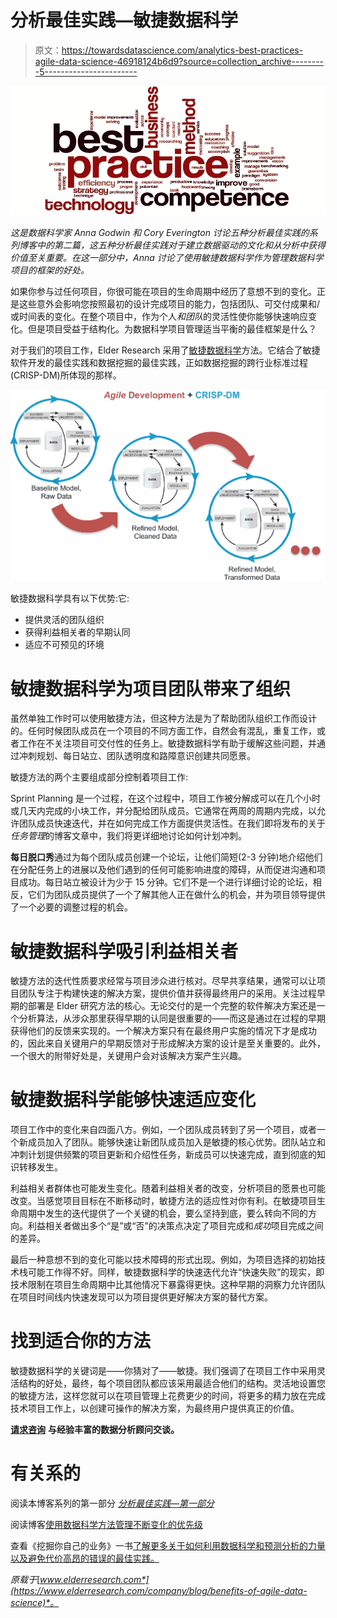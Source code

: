 # 分析最佳实践—敏捷数据科学

> 原文：<https://towardsdatascience.com/analytics-best-practices-agile-data-science-46918124b6d9?source=collection_archive---------5----------------------->

![](img/dcce6eab34a84093f0c347bb2a1a1452.png)

*这是数据科学家 Anna Godwin 和 Cory Everington 讨论五种分析最佳实践的系列博客中的第二篇，这五种分析最佳实践对于建立数据驱动的文化和从分析中获得价值至关重要。在这一部分中，Anna 讨论了使用敏捷数据科学作为管理数据科学项目的框架的好处。*

如果你参与过任何项目，你很可能在项目的生命周期中经历了意想不到的变化。正是这些意外会影响您按照最初的设计完成项目的能力，包括团队、可交付成果和/或时间表的变化。在整个项目中，作为个人*和团队*的灵活性使你能够快速响应变化。但是项目受益于结构化。为数据科学项目管理适当平衡的最佳框架是什么？

对于我们的项目工作，Elder Research 采用了[敏捷数据科学](https://www.elderresearch.com/consulting-services/agile-data-science)方法。它结合了敏捷软件开发的最佳实践和数据挖掘的最佳实践，正如数据挖掘的跨行业标准过程(CRISP-DM)所体现的那样。

![](img/ab967c2880de2dfa52aed5d3548201fa.png)

敏捷数据科学具有以下优势:它:

*   提供灵活的团队组织
*   获得利益相关者的早期认同
*   适应不可预见的环境

# 敏捷数据科学为项目团队带来了组织

虽然单独工作时可以使用敏捷方法，但这种方法是为了帮助团队组织工作而设计的。任何时候团队成员在一个项目的不同方面工作，自然会有混乱，重复工作，或者工作在不关注项目可交付性的任务上。敏捷数据科学有助于缓解这些问题，并通过冲刺规划、每日站立、团队透明度和路障意识创建共同愿景。

敏捷方法的两个主要组成部分控制着项目工作:

Sprint Planning 是一个过程，在这个过程中，项目工作被分解成可以在几个小时或几天内完成的小块工作，并分配给团队成员。它通常在两周的周期内完成，以允许团队成员快速迭代，并在如何完成工作方面提供灵活性。在我们即将发布的关于*任务管理*的博客文章中，我们将更详细地讨论如何计划冲刺。

**每日脱口秀**通过为每个团队成员创建一个论坛，让他们简短(2-3 分钟)地介绍他们在分配任务上的进展以及他们遇到的任何可能影响进度的障碍，从而促进沟通和项目成功。每日站立被设计为少于 15 分钟。它们不是一个进行详细讨论的论坛，相反，它们为团队成员提供了一个了解其他人正在做什么的机会，并为项目领导提供了一个必要的调整过程的机会。

# 敏捷数据科学吸引利益相关者

敏捷方法的迭代性质要求经常与项目涉众进行核对。尽早共享结果，通常可以让项目团队专注于构建快速的解决方案，提供价值并获得最终用户的采用。关注过程早期的部署是 Elder 研究方法的核心。无论交付的是一个完整的软件解决方案还是一个分析算法，从涉众那里获得早期的认同是很重要的——而这是通过在过程的早期获得他们的反馈来实现的。一个解决方案只有在最终用户实施的情况下才是成功的，因此来自关键用户的早期反馈对于形成解决方案的设计是至关重要的。此外，一个很大的附带好处是，关键用户会对该解决方案产生兴趣。

# 敏捷数据科学能够快速适应变化

项目工作中的变化来自四面八方。例如，一个团队成员转到了另一个项目，或者一个新成员加入了团队。能够快速让新团队成员加入是敏捷的核心优势。团队站立和冲刺计划提供频繁的项目更新和介绍性任务，新成员可以快速完成，直到彻底的知识转移发生。

利益相关者群体也可能发生变化。随着利益相关者的改变，分析项目的愿景也可能改变。当感觉项目目标在不断移动时，敏捷方法的适应性对你有利。在敏捷项目生命周期中发生的迭代提供了一个关键的机会，要么坚持到底，要么转向不同的方向。利益相关者做出多个“是”或“否”的决策点决定了项目完成和*成功*项目完成之间的差异。

最后一种意想不到的变化可能以技术障碍的形式出现。例如，为项目选择的初始技术栈可能工作得不好。同样，敏捷数据科学的快速迭代允许“快速失败”的现实，即技术限制在项目生命周期中比其他情况下暴露得更快。这种早期的洞察力允许团队在项目时间线内快速发现可以为项目提供更好解决方案的替代方案。

# 找到适合你的方法

敏捷数据科学的关键词是——你猜对了——敏捷。我们强调了在项目工作中采用灵活结构的好处，最终，每个项目团队都应该采用最适合他们的结构。灵活地设置您的敏捷方法，这样您就可以在项目管理上花费更少的时间，将更多的精力放在完成技术项目工作上，以创建可操作的解决方案，为最终用户提供真正的价值。

[**请求咨询**](https://www.elderresearch.com/request-consultation) **与经验丰富的数据分析顾问交谈。**

# 有关系的

阅读本博客系列的第一部分 [*分析最佳实践—第一部分*](https://www.elderresearch.com/company/blog/analytics-bestpractices)

阅读博客[使用数据科学方法管理不断变化的优先级](https://www.elderresearch.com/company/blog/agile-data-science-manages-project-priorities)

查看《挖掘你自己的业务》一书[了解更多关于如何利用数据科学和预测分析的力量以及避免代价高昂的错误的最佳实践。](https://www.elderresearch.com/company/resource-center/books/mining-your-own-business)

*原载于*[*www.elderresearch.com*](https://www.elderresearch.com/company/blog/benefits-of-agile-data-science)*。*